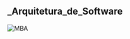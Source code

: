 ## _Arquitetura_de_Software

![MBA](https://mbafullcycle.s3.us-east-1.amazonaws.com/fundamentos-arquitetura-de-software/MBA_-_Arquitetura_de_Software.png)
